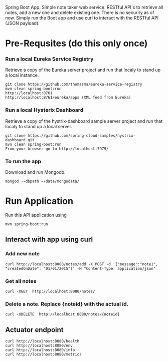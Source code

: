 Spring Boot App. Simple note taker web service. RESTful API's to retrieve all notes, add a new one and delete existing one. There is no security as of now. Simply run the Boot app and use curl to interact with the RESTful API (JSON payload).

# Pre-Requsites (do this only once)
### Run a local Eureka Service Registry
Retrieve a copy of the Eureka server project and run that localy to stand up a local instance.

    git clone https://github.com/thomasma/eureka-service-registry
    mvn clean spring-boot:run
    http://localhost:8761
    http://localhost:8761/eureka/apps (XML feed from Eureka)

### Run a local Hysterix Dashboard
Retrieve a copy of the hystrix-dashboard sample server project and run that localy to stand up a local server.

    git clone https://github.com/spring-cloud-samples/hystrix-dashboard.git
    mvn clean spring-boot:run
    From your browser go to http://localhost:7979/

### To run the app
Download and run Mongodb. 

    mongod --dbpath ~/data/mongodata/

# Run Application
Run this API application using

    mvn spring-boot:run

## Interact with app using curl
### Add new note
    curl http://localhost:8080/notes/add -X POST -d '{"message":"note1", "createdOnDate": "01/01/2015"}' -H "Content-Type: application/json"

### Get all notes
    curl -XGET  http://localhost:8080/notes/

### Delete a note. Replace {noteid} with the actual id.
    curl -XDELETE  http://localhost:8080/notes/{noteid}

## Actuator endpoint
    curl http://localhost:8080/health 
    curl http://localhost:8080/env
    curl http://localhost:8080/info
    curl http://localhost:8080/metrics
    
